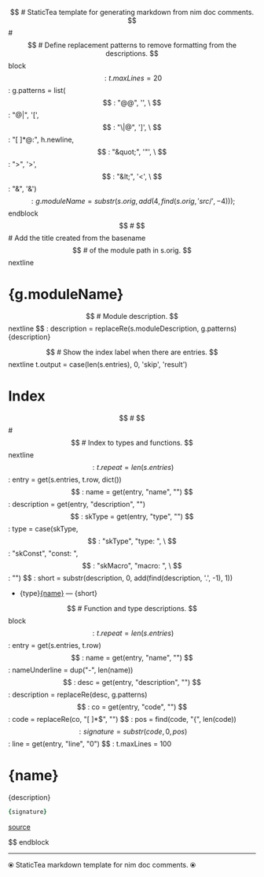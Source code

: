 $$ # StaticTea template for generating markdown from nim doc comments.
$$ #
$$ # Define replacement patterns to remove formatting from the descriptions.
$$ block
$$ : t.maxLines = 20
$$ : g.patterns = list( \
$$ :   "@@", '', \
$$ :   "@\|", '[', \
$$ :   "\|@", ']', \
$$ :   "[ ]*@:", h.newline, \
$$ :   "&quot;", '"', \
$$ :   "&gt;", '>', \
$$ :   "&lt;", '<', \
$$ :   "&amp;", '&')
$$ : g.moduleName = substr(s.orig, add(4, find(s.orig, 'src/', -4)));
$$ endblock
$$ #
$$ # Add the title created from the basename
$$ # of the module path in s.orig.
$$ nextline
# {g.moduleName}

$$ # Module description.
$$ nextline
$$ : description = replaceRe(s.moduleDescription, g.patterns)
{description}

$$ # Show the index label when there are entries.
$$ nextline t.output = case(len(s.entries), 0, 'skip', 'result')
# Index

$$ #
$$ #
$$ # Index to types and functions.
$$ nextline
$$ : t.repeat = len(s.entries)
$$ : entry = get(s.entries, t.row, dict())
$$ : name = get(entry, "name", "")
$$ : description = get(entry, "description", "")
$$ : skType = get(entry, "type", "")
$$ : type = case(skType, \
$$ :   "skType", "type: ", \
$$ :   "skConst", "const: ", \
$$ :   "skMacro", "macro: ", \
$$ :   "")
$$ : short = substr(description, 0, add(find(description, '.', -1), 1))
* {type}[{name}](#user-content-a{t.row}) &mdash; {short}

$$ # Function and type descriptions.
$$ block
$$ : t.repeat = len(s.entries)
$$ : entry = get(s.entries, t.row)
$$ : name = get(entry, "name", "")
$$ : nameUnderline = dup("-", len(name))
$$ : desc = get(entry, "description", "")
$$ : description = replaceRe(desc, g.patterns)
$$ : co = get(entry, "code", "")
$$ : code = replaceRe(co, "[ ]*$", "")
$$ : pos = find(code, "{", len(code))
$$ : signature = substr(code, 0, pos)
$$ : line = get(entry, "line", "0")
$$ : t.maxLines = 100
# <a id="a{t.row}"></a>{name}

{description}

```nim
{signature}
```

[source](../src/{g.moduleName}#L{line})

$$ endblock

---
⦿ StaticTea markdown template for nim doc comments. ⦿
